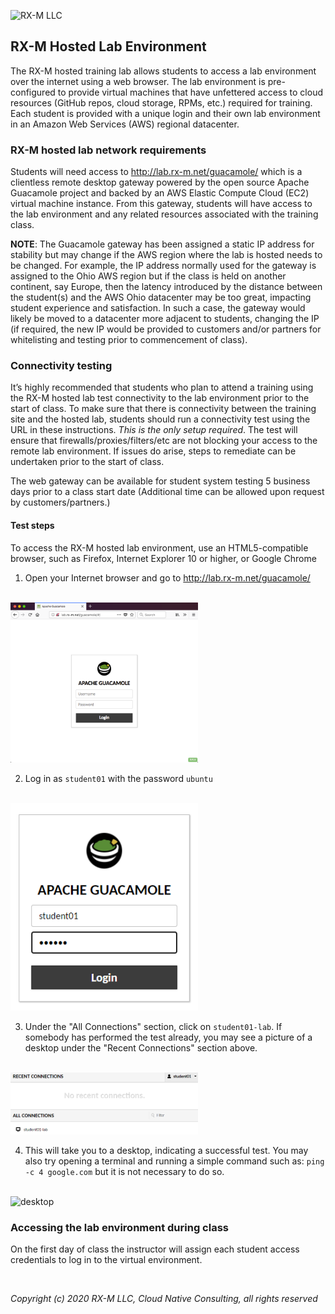 ![RX-M LLC][RX-M LLC]


## RX-M Hosted Lab Environment

The RX-M hosted training lab allows students to access a lab environment over the internet using a web browser. The lab
environment is pre-configured to provide virtual machines that have unfettered access to cloud resources (GitHub repos,
cloud storage, RPMs, etc.) required for training. Each student is provided with a unique login and their own lab
environment in an Amazon Web Services (AWS) regional datacenter.


### RX-M hosted lab network requirements

Students will need access to http://lab.rx-m.net/guacamole/ which is a clientless remote desktop gateway powered by the
open source Apache Guacamole project and backed by an AWS Elastic Compute Cloud (EC2) virtual machine instance. From
this gateway, students will have access to the lab environment and any related resources associated with the training
class.

**NOTE**: The Guacamole gateway has been assigned a static IP address for stability but may change if the AWS region
where the lab is hosted needs to be changed. For example, the IP address normally used for the gateway is assigned to
the Ohio AWS region but if the class is held on another continent, say Europe, then the latency introduced by the
distance between the student(s) and the AWS Ohio datacenter may be too great, impacting student experience and
satisfaction. In such a case, the gateway would likely be moved to a datacenter more adjacent to students, changing the
IP (if required, the new IP would be provided to customers and/or partners for whitelisting and testing prior to
commencement of class).


### Connectivity testing

It’s highly recommended that students who plan to attend a training using the RX-M hosted lab test connectivity to the
lab environment prior to the start of class. To make sure that there is connectivity between the training site and the
hosted lab, students should run a connectivity test using the URL in these instructions. _This is the only setup
required_. The test will ensure that firewalls/proxies/filters/etc are not blocking your access to the remote lab
environment. If issues do arise, steps to remediate can be undertaken prior to the start of class.

The web gateway can be available for student system testing 5 business days prior to a class start date (Additional time
can be allowed upon request by customers/partners.)


#### Test steps

To access the RX-M hosted lab environment, use an HTML5-compatible browser, such as Firefox, Internet Explorer 10 or
higher, or Google Chrome

1. Open your Internet browser and go to http://lab.rx-m.net/guacamole/

<br><img alt="login" width="300px" src="./images/01-login-page.png"/><br>

2. Log in as `student01` with the password `ubuntu`

<br><img alt="login" width="300px" src="./images/02-login.png"/><br>

3. Under the "All Connections" section, click on `student01-lab`. If somebody has performed the test already, you may
see a picture of a desktop under the "Recent Connections" section above.

<br><img alt="desktop" width="300px" src="./images/03-VM-select.png"/><br>

4. This will take you to a desktop, indicating a successful test. You may also try opening a terminal and running a
simple command such as: `ping -c 4 google.com` but it is not necessary to do so.

<br><img alt="desktop" width="300px" src="./images/03-desktop.png"/><br>


### Accessing the lab environment during class

On the first day of class the instructor will assign each student access credentials to log in to the virtual
environment.

<br>

_Copyright (c) 2020 RX-M LLC, Cloud Native Consulting, all rights reserved_

[RX-M LLC]: http://rx-m.io/rxm-cnc.svg "RX-M LLC"
